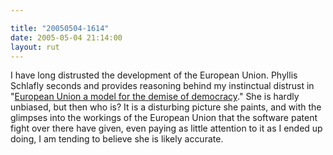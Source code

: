 ```yaml
---

title: "20050504-1614"
date: 2005-05-04 21:14:00
layout: rut
---
```


<p> I have long distrusted the development of
the European Union.  Phyllis Schlafly seconds and
provides reasoning behind my instinctual distrust in "<a href="http://www.townhall.com/columnists/phyllisschlafly/ps20050502.shtml">European
Union a model for the demise of democracy</a>."  She is hardly
unbiased, but then who is?  It is a disturbing picture she paints,
and with the glimpses into the workings of the European Union that
the software patent fight over there have given, even paying as
little attention to it as I ended up doing, I am tending to believe
she is likely accurate.</p>

